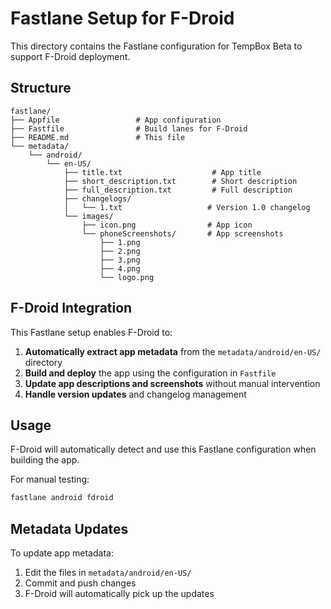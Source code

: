 # Fastlane Setup for F-Droid

This directory contains the Fastlane configuration for TempBox Beta to support F-Droid deployment.

## Structure

```
fastlane/
├── Appfile                 # App configuration
├── Fastfile                # Build lanes for F-Droid
├── README.md               # This file
└── metadata/
    └── android/
        └── en-US/
            ├── title.txt                    # App title
            ├── short_description.txt        # Short description
            ├── full_description.txt         # Full description
            ├── changelogs/
            │   └── 1.txt                   # Version 1.0 changelog
            └── images/
                ├── icon.png                # App icon
                └── phoneScreenshots/       # App screenshots
                    ├── 1.png
                    ├── 2.png
                    ├── 3.png
                    ├── 4.png
                    └── logo.png
```

## F-Droid Integration

This Fastlane setup enables F-Droid to:

1. **Automatically extract app metadata** from the `metadata/android/en-US/` directory
2. **Build and deploy** the app using the configuration in `Fastfile`
3. **Update app descriptions and screenshots** without manual intervention
4. **Handle version updates** and changelog management

## Usage

F-Droid will automatically detect and use this Fastlane configuration when building the app.

For manual testing:
```bash
fastlane android fdroid
```

## Metadata Updates

To update app metadata:
1. Edit the files in `metadata/android/en-US/`
2. Commit and push changes
3. F-Droid will automatically pick up the updates 